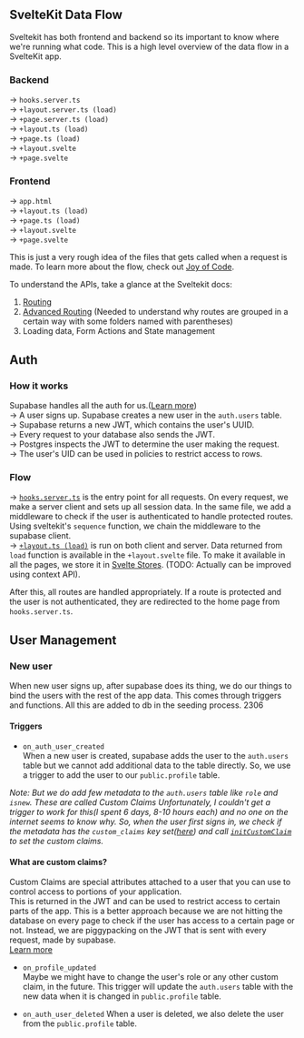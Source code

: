 ## SvelteKit Data Flow
Sveltekit has both frontend and backend so its important to know where we're running what code. This is a high level overview of the data flow in a SvelteKit app.

### Backend
-> `hooks.server.ts`  
-> `+layout.server.ts (load)`  
-> `+page.server.ts (load)`  
-> `+layout.ts (load)`  
-> `+page.ts (load)`  
-> `+layout.svelte`  
-> `+page.svelte`  

### Frontend
-> `app.html`  
-> `+layout.ts (load)`  
-> `+page.ts (load)`  
-> `+layout.svelte`  
-> `+page.svelte`  

This is just a very rough idea of the files that gets called when a request is made. To learn more about the flow, check out [Joy of Code](https://joyofcode.xyz/sveltekit-data-flow).

To understand the APIs, take a glance at the Sveltekit docs:
1) [Routing](https://kit.svelte.dev/docs/routing)
2) [Advanced Routing](https://kit.svelte.dev/docs/advanced-routing) (Needed to understand why routes are grouped in a certain way with some folders named with parentheses)
3) Loading data, Form Actions and State management

## Auth

### How it works
Supabase handles all the auth for us.([Learn more](https://supabase.com/docs/guides/auth#how-it-works))  
-> A user signs up. Supabase creates a new user in the `auth.users` table.  
-> Supabase returns a new JWT, which contains the user's UUID.  
-> Every request to your database also sends the JWT.  
-> Postgres inspects the JWT to determine the user making the request.  
-> The user's UID can be used in policies to restrict access to rows.  

### Flow
-> [`hooks.server.ts`](/src/hooks.server.ts) is the entry point for all requests. On every request, we make a server client and sets up all session data. In the same file, we add a middleware to check if the user is authenticated to handle protected routes. Using sveltekit's `sequence` function, we chain the middleware to the supabase client.  
-> [`+layout.ts (load)`](/src/routes/+layout.ts) is run on both client and server. Data returned from `load` function is available in the `+layout.svelte` file. To make it available in all the pages, we store it in [Svelte Stores](https://kit.svelte.dev/docs/state-management#using-stores-with-context). (TODO: Actually can be improved using context API).

After this, all routes are handled appropriately. If a route is protected and the user is not authenticated, they are redirected to the home page from `hooks.server.ts`.

## User Management
### New user
When new user signs up, after supabase does its thing, we do our things to bind the users with the rest of the app data. This comes through triggers and functions. All this are added to db in the seeding process.
2306
#### Triggers
- `on_auth_user_created`  
When a new user is created, supabase adds the user to the `auth.users` table but we cannot add additional data to the table directly. So, we use a trigger to add the user to our `public.profile` table. 

_Note: But we do add few metadata to the `auth.users` table like `role` and `isnew`. These are called Custom Claims Unfortunately, I couldn't get a trigger to work for this(I spent 6 days, 8-10 hours each) and no one on the internet seems to know why. So, when the user first signs in, we check if the metadata has the `custom_claims` key set([here](/src/hooks.server.ts#L35)) and call [`initCustomClaim`](/src/db/User.db.ts#L4) to set the custom claims._

#### What are custom claims?
Custom Claims are special attributes attached to a user that you can use to control access to portions of your application.  
This is returned in the JWT and can be used to restrict access to certain parts of the app. This is a better approach because we are not hitting the database on every page to check if the user has access to a certain page or not. Instead, we are piggypacking on the JWT that is sent with every request, made by supabase.  
[Learn more](https://github.com/supabase-community/supabase-custom-claims?tab=readme-ov-file)

- `on_profile_updated`  
Maybe we might have to change the user's role or any other custom claim, in the future. This trigger will update the `auth.users` table with the new data when it is changed in `public.profile` table.

- `on_auth_user_deleted`
When a user is deleted, we also delete the user from the `public.profile` table.